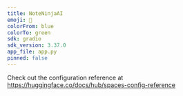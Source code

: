 ```yaml
---
title: NoteNinjaAI
emoji: 👀
colorFrom: blue
colorTo: green
sdk: gradio
sdk_version: 3.37.0
app_file: app.py
pinned: false
---
```


Check out the configuration reference at https://huggingface.co/docs/hub/spaces-config-reference
